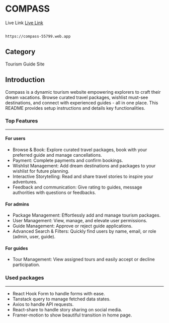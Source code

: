 # COMPASS

Live Link
[Live Link](https://compass-55799.web.app)

```

https://compass-55799.web.app

```

## Category

Tourism Guide Site

## Introduction

Compass is a dynamic tourism website empowering explorers to craft their dream vacations. Browse curated travel packages, wishlist must-see destinations, and connect with experienced guides - all in one place.  This README provides setup instructions and details key functionalities.

### Top Features
---

#### For users

- Browse & Book: Explore curated travel packages, book with your preferred guide and manage cancellations.
- Payment: Complete payments and confirm bookings.
- Wishlist Management: Add dream destinations and packages to your wishlist for future planning.
- Interactive Storytelling: Read and share travel stories to inspire your adventures.
- Feedback and communication: Give rating to guides, message authorities with questions or feedbacks.

#### For admins

- Package Management: Effortlessly add and manage tourism packages.
- User Management: View, manage, and elevate user permissions.
- Guide Management: Approve or reject guide applications.
- Advanced Search & Filters: Quickly find users by name, email, or role (admin, user, guide).

#### For guides

- Tour Management: View assigned tours and easily accept or decline participation.

### Used packages
---

- React Hook Form to handle forms with ease.
- Tanstack query to manage fetched data states.
- Axios to handle API requests.
- React-share to handle story sharing on social media.
- Framer-motion to show beautiful transition in home page.
